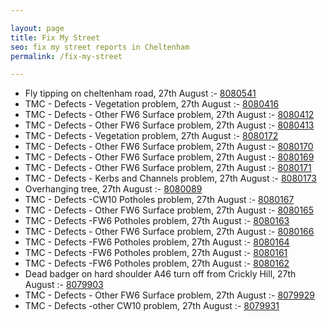 ```yaml
---

layout: page
title: Fix My Street
seo: fix my street reports in Cheltenham
permalink: /fix-my-street

---
```


<!-- fix_marker starts -->

- Fly tipping on cheltenham road, 27th August :- [8080541](https://www.fixmystreet.com/report/8080541)
- TMC - Defects - Vegetation problem, 27th August :- [8080416](https://www.fixmystreet.com/report/8080416)
- TMC - Defects - Other FW6  Surface problem, 27th August :- [8080412](https://www.fixmystreet.com/report/8080412)
- TMC - Defects - Other FW6  Surface problem, 27th August :- [8080413](https://www.fixmystreet.com/report/8080413)
- TMC - Defects - Vegetation problem, 27th August :- [8080172](https://www.fixmystreet.com/report/8080172)
- TMC - Defects - Other FW6  Surface problem, 27th August :- [8080170](https://www.fixmystreet.com/report/8080170)
- TMC - Defects - Other FW6  Surface problem, 27th August :- [8080169](https://www.fixmystreet.com/report/8080169)
- TMC - Defects - Other FW6  Surface problem, 27th August :- [8080171](https://www.fixmystreet.com/report/8080171)
- TMC - Defects - Kerbs and Channels problem, 27th August :- [8080173](https://www.fixmystreet.com/report/8080173)
- Overhanging tree, 27th August :- [8080089](https://www.fixmystreet.com/report/8080089)
- TMC - Defects -CW10 Potholes problem, 27th August :- [8080167](https://www.fixmystreet.com/report/8080167)
- TMC - Defects - Other FW6  Surface problem, 27th August :- [8080165](https://www.fixmystreet.com/report/8080165)
- TMC - Defects -FW6 Potholes problem, 27th August :- [8080163](https://www.fixmystreet.com/report/8080163)
- TMC - Defects - Other FW6  Surface problem, 27th August :- [8080166](https://www.fixmystreet.com/report/8080166)
- TMC - Defects -FW6 Potholes problem, 27th August :- [8080164](https://www.fixmystreet.com/report/8080164)
- TMC - Defects -FW6 Potholes problem, 27th August :- [8080161](https://www.fixmystreet.com/report/8080161)
- TMC - Defects -FW6 Potholes problem, 27th August :- [8080162](https://www.fixmystreet.com/report/8080162)
- Dead badger on hard shoulder A46 turn off from Crickly Hill, 27th August :- [8079903](https://www.fixmystreet.com/report/8079903)
- TMC - Defects - Other FW6  Surface problem, 27th August :- [8079929](https://www.fixmystreet.com/report/8079929)
- TMC - Defects -other CW10 problem, 27th August :- [8079931](https://www.fixmystreet.com/report/8079931)

<!-- fix_marker ends -->